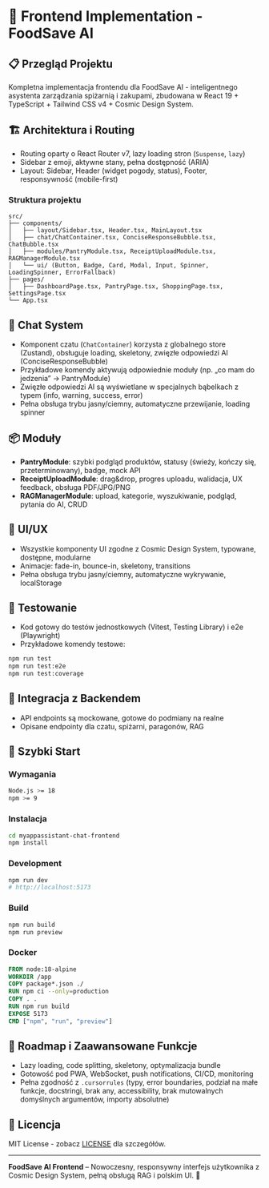 # 🚀 Frontend Implementation - FoodSave AI

## 📋 Przegląd Projektu

Kompletna implementacja frontendu dla FoodSave AI - inteligentnego asystenta zarządzania spiżarnią i zakupami, zbudowana w React 19 + TypeScript + Tailwind CSS v4 + Cosmic Design System.

## 🏗️ Architektura i Routing

- Routing oparty o React Router v7, lazy loading stron (`Suspense`, `lazy`)
- Sidebar z emoji, aktywne stany, pełna dostępność (ARIA)
- Layout: Sidebar, Header (widget pogody, status), Footer, responsywność (mobile-first)

### Struktura projektu
```
src/
├── components/
│   ├── layout/Sidebar.tsx, Header.tsx, MainLayout.tsx
│   ├── chat/ChatContainer.tsx, ConciseResponseBubble.tsx, ChatBubble.tsx
│   ├── modules/PantryModule.tsx, ReceiptUploadModule.tsx, RAGManagerModule.tsx
│   └── ui/ (Button, Badge, Card, Modal, Input, Spinner, LoadingSpinner, ErrorFallback)
├── pages/
│   ├── DashboardPage.tsx, PantryPage.tsx, ShoppingPage.tsx, SettingsPage.tsx
└── App.tsx
```

## 💬 Chat System

- Komponent czatu (`ChatContainer`) korzysta z globalnego store (Zustand), obsługuje loading, skeletony, zwięzłe odpowiedzi AI (ConciseResponseBubble)
- Przykładowe komendy aktywują odpowiednie moduły (np. „co mam do jedzenia” → PantryModule)
- Zwięzłe odpowiedzi AI są wyświetlane w specjalnych bąbelkach z typem (info, warning, success, error)
- Pełna obsługa trybu jasny/ciemny, automatyczne przewijanie, loading spinner

## 📦 Moduły

- **PantryModule**: szybki podgląd produktów, statusy (świeży, kończy się, przeterminowany), badge, mock API
- **ReceiptUploadModule**: drag&drop, progres uploadu, walidacja, UX feedback, obsługa PDF/JPG/PNG
- **RAGManagerModule**: upload, kategorie, wyszukiwanie, podgląd, pytania do AI, CRUD

## 🧩 UI/UX

- Wszystkie komponenty UI zgodne z Cosmic Design System, typowane, dostępne, modularne
- Animacje: fade-in, bounce-in, skeletony, transitions
- Pełna obsługa trybu jasny/ciemny, automatyczne wykrywanie, localStorage

## 🧪 Testowanie

- Kod gotowy do testów jednostkowych (Vitest, Testing Library) i e2e (Playwright)
- Przykładowe komendy testowe:
```bash
npm run test
npm run test:e2e
npm run test:coverage
```

## 🔄 Integracja z Backendem

- API endpoints są mockowane, gotowe do podmiany na realne
- Opisane endpointy dla czatu, spiżarni, paragonów, RAG

## 🚀 Szybki Start

### Wymagania
```bash
Node.js >= 18
npm >= 9
```

### Instalacja
```bash
cd myappassistant-chat-frontend
npm install
```

### Development
```bash
npm run dev
# http://localhost:5173
```

### Build
```bash
npm run build
npm run preview
```

### Docker
```dockerfile
FROM node:18-alpine
WORKDIR /app
COPY package*.json ./
RUN npm ci --only=production
COPY . .
RUN npm run build
EXPOSE 5173
CMD ["npm", "run", "preview"]
```

## 🎯 Roadmap i Zaawansowane Funkcje

- Lazy loading, code splitting, skeletony, optymalizacja bundle
- Gotowość pod PWA, WebSocket, push notifications, CI/CD, monitoring
- Pełna zgodność z `.cursorrules` (typy, error boundaries, podział na małe funkcje, docstringi, brak any, accessibility, brak mutowalnych domyślnych argumentów, importy absolutne)

## 📄 Licencja

MIT License - zobacz [LICENSE](LICENSE) dla szczegółów.

---

**FoodSave AI Frontend** – Nowoczesny, responsywny interfejs użytkownika z Cosmic Design System, pełną obsługą RAG i polskim UI. 🚀 